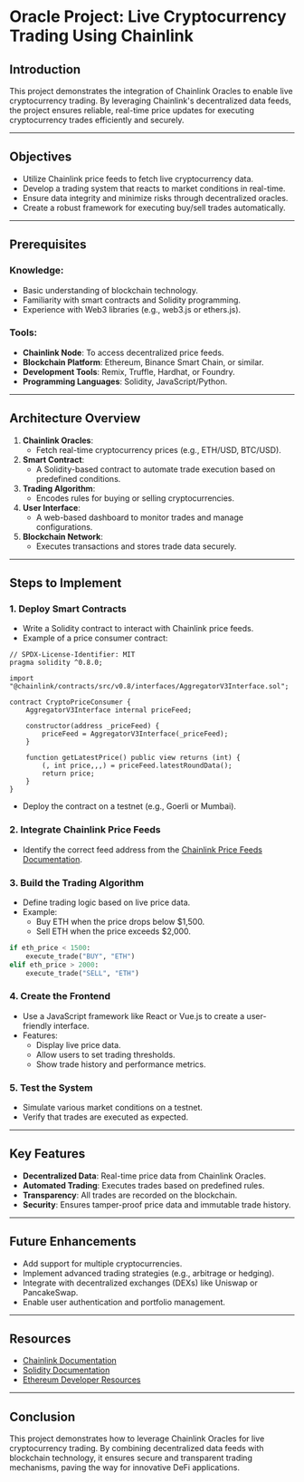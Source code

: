 # Oracle Project: Live Cryptocurrency Trading Using Chainlink

## Introduction
This project demonstrates the integration of Chainlink Oracles to enable live cryptocurrency trading. By leveraging Chainlink's decentralized data feeds, the project ensures reliable, real-time price updates for executing cryptocurrency trades efficiently and securely.

---

## Objectives
- Utilize Chainlink price feeds to fetch live cryptocurrency data.
- Develop a trading system that reacts to market conditions in real-time.
- Ensure data integrity and minimize risks through decentralized oracles.
- Create a robust framework for executing buy/sell trades automatically.

---

## Prerequisites
### Knowledge:
- Basic understanding of blockchain technology.
- Familiarity with smart contracts and Solidity programming.
- Experience with Web3 libraries (e.g., web3.js or ethers.js).

### Tools:
- **Chainlink Node**: To access decentralized price feeds.
- **Blockchain Platform**: Ethereum, Binance Smart Chain, or similar.
- **Development Tools**: Remix, Truffle, Hardhat, or Foundry.
- **Programming Languages**: Solidity, JavaScript/Python.

---

## Architecture Overview
1. **Chainlink Oracles**:
   - Fetch real-time cryptocurrency prices (e.g., ETH/USD, BTC/USD).
2. **Smart Contract**:
   - A Solidity-based contract to automate trade execution based on predefined conditions.
3. **Trading Algorithm**:
   - Encodes rules for buying or selling cryptocurrencies.
4. **User Interface**:
   - A web-based dashboard to monitor trades and manage configurations.
5. **Blockchain Network**:
   - Executes transactions and stores trade data securely.

---

## Steps to Implement

### 1. Deploy Smart Contracts
- Write a Solidity contract to interact with Chainlink price feeds.
- Example of a price consumer contract:

```solidity
// SPDX-License-Identifier: MIT
pragma solidity ^0.8.0;

import "@chainlink/contracts/src/v0.8/interfaces/AggregatorV3Interface.sol";

contract CryptoPriceConsumer {
    AggregatorV3Interface internal priceFeed;

    constructor(address _priceFeed) {
        priceFeed = AggregatorV3Interface(_priceFeed);
    }

    function getLatestPrice() public view returns (int) {
        (, int price,,,) = priceFeed.latestRoundData();
        return price;
    }
}
```
- Deploy the contract on a testnet (e.g., Goerli or Mumbai).

### 2. Integrate Chainlink Price Feeds
- Identify the correct feed address from the [Chainlink Price Feeds Documentation](https://docs.chain.link/data-feeds/price-feeds/addresses).

### 3. Build the Trading Algorithm
- Define trading logic based on live price data.
- Example:
  - Buy ETH when the price drops below $1,500.
  - Sell ETH when the price exceeds $2,000.

```python
if eth_price < 1500:
    execute_trade("BUY", "ETH")
elif eth_price > 2000:
    execute_trade("SELL", "ETH")
```

### 4. Create the Frontend
- Use a JavaScript framework like React or Vue.js to create a user-friendly interface.
- Features:
  - Display live price data.
  - Allow users to set trading thresholds.
  - Show trade history and performance metrics.

### 5. Test the System
- Simulate various market conditions on a testnet.
- Verify that trades are executed as expected.

---

## Key Features
- **Decentralized Data**: Real-time price data from Chainlink Oracles.
- **Automated Trading**: Executes trades based on predefined rules.
- **Transparency**: All trades are recorded on the blockchain.
- **Security**: Ensures tamper-proof price data and immutable trade history.

---

## Future Enhancements
- Add support for multiple cryptocurrencies.
- Implement advanced trading strategies (e.g., arbitrage or hedging).
- Integrate with decentralized exchanges (DEXs) like Uniswap or PancakeSwap.
- Enable user authentication and portfolio management.

---

## Resources
- [Chainlink Documentation](https://docs.chain.link/)
- [Solidity Documentation](https://docs.soliditylang.org/)
- [Ethereum Developer Resources](https://ethereum.org/en/developers/)

---

## Conclusion
This project demonstrates how to leverage Chainlink Oracles for live cryptocurrency trading. By combining decentralized data feeds with blockchain technology, it ensures secure and transparent trading mechanisms, paving the way for innovative DeFi applications.

